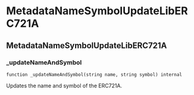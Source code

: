 # MetadataNameSymbolUpdateLibERC721A

## MetadataNameSymbolUpdateLibERC721A

### \_updateNameAndSymbol

```solidity
function _updateNameAndSymbol(string name, string symbol) internal
```

Updates the name and symbol of the ERC721A.
